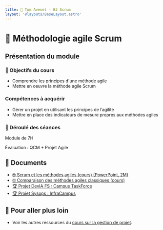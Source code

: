 ```yaml
---
title: 🤼 Tom Avenel - B3 Scrum
layout: '@layouts/BaseLayout.astro'
---
```


# 🤼 Méthodologie agile Scrum

## Présentation du module

### 🎯 Objectifs du cours

- Comprendre les principes d'une méthode agile
- Mettre en oeuvre la méthode agile Scrum

### Compétences à acquérir

- Gérer un projet en utilisant les principes de l’agilité
- Mettre en place des indicateurs de mesure propres aux méthodes agiles

### 📅 Déroulé des séances

Module de 7H

Évaluation : QCM + Projet Agile

## 📑 Documents

- [🤓 Scrum et les méthodes agiles (cours) (PowerPoint, 2M)](/cours/scrum.pptx)
- [🤓 Comparaison des méthodes agiles classiques (cours)](/cours/gestion-projet/agile/comparaison-methodes)
- [🏆 Projet DevIA FS : Campus TaskForce](/cours/gestion-projet/agile/projet_scrum_dev_campus)
- [🏆 Projet Sysops : InfraCampus](/cours/gestion-projet/agile/projet_scrum_sysops_campus)

## 🚀 Pour aller plus loin

- Voir les autres ressources du [cours sur la gestion de projet](/cours/gestion-projet).
